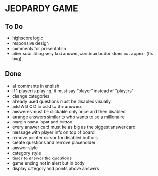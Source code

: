 # JEOPARDY GAME

## To Do

- highscore logic
- responsive design
- comments for presentation
- after submitting very last answer, continue button does not appear (fix bug)

## Done

- all comments in english
- if 1 player is playing, it must say "player" instead of "players"
- change categories
- already used questions must be disabled visually
- add A B C D in bold to the answers
- answeres must be clickable only once and then disabled
- arrange answers similar to who wants to be a millionaire
- margin name input and button
- every answer card must be as big as the biggest answer card
- message with player info on top of board
- remove pointer cursor for disabled buttons
- create questions and remove placeholder
- answer style
- category style
- timer to answer the questions
- game ending not in alert but in body
- display category and points above answers


